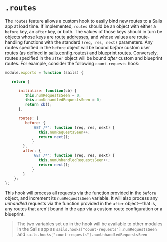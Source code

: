# `.routes`

The `routes` feature allows a custom hook to easily bind new routes to a Sails app at load time.  If implemented, `routes` should be an object with either a `before` key, an `after` key, or both.  The values of those keys should in turn be objects whose keys are [route addresses](http://sailsjs.org/documentation/concepts/Routes/RouteTargetSyntax.html?q=route-address), and whose values are route-handling functions with the standard `(req, res, next)` parameters.  Any routes specified in the `before` object will be bound *before* custom user routes (as defined in [sails.config.routes](http://sailsjs.org/documentation/reference/sails.config/sails.config.routes.html)) and [blueprint routes](http://sailsjs.org/documentation/reference/blueprint-api?q=blueprint-routes).  Conversely, routes specified in the `after` object will be bound *after* custom and blueprint routes.  For example, consider the following `count-requests` hook:

```javascript
module.exports = function (sails) {

   return {

      initialize: function(cb) {
         this.numRequestsSeen = 0;
         this.numUnhandledRequestsSeen = 0;
         return cb();
      },

      routes: {
         before: {
            'GET /*': function (req, res, next) {
               this.numRequestsSeen++;
               return next();
            }
        },
        after: {
            'GET /*': function (req, res, next) {
               this.numUnhandledRequestsSeen++;
               return next();
            }
        }
    };
};
```

This hook will process all requests via the function provided in the `before` object, and increment its `numRequestsSeen` variable.  It will also process any *unhandled* requests via the function provided in the `after` object&mdash;that is, any routes that aren't bound in the app via a custom route configuration or a blueprint.  

> The two variables set up in the hook will be available to other modules in the Sails app as `sails.hooks["count-requests"].numRequestsSeen` and `sails.hooks["count-requests"].numUnhandledRequestsSeen`


<docmeta name="displayName" value=".routes">
<docmeta name="stabilityIndex" value="3">
